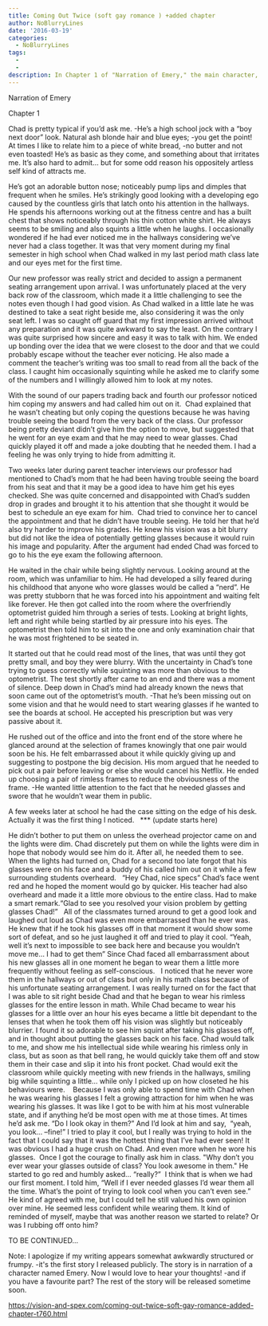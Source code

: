 ```yaml
---
title: Coming Out Twice (soft gay romance ) +added chapter
author: NoBlurryLines
date: '2016-03-19'
categories:
  - NoBlurryLines
tags:
  - 
  - 
description: In Chapter 1 of "Narration of Emery," the main character, Emery, becomes intrigued by the seemingly basic yet attractive Chad. After they are placed together in a math class and bond over their shared struggle to see the board, Chad's need for glasses is exposed, threatening his popular image.
---
```

Narration of Emery

Chapter 1

Chad is pretty typical if you’d ask me. -He’s a high school jock with a “boy next door” look.
Natural ash blonde hair and blue eyes; -you get the point! At times I like to relate him to a piece of white bread, -no butter and not even toasted! He’s as basic as they come, and something about that irritates me. It’s also hard to admit… but for some odd reason his oppositely artless self kind of attracts me.

He’s got an adorable button nose; noticeably pump lips and dimples that frequent when he smiles. He’s strikingly good looking with a developing ego caused by the countless girls that latch onto his attention in the hallways. He spends his afternoons working out at the fitness centre and has a built chest that shows noticeably through his thin cotton white shirt. He always seems to be smiling and also squints a little when he laughs. I occasionally wondered if he had ever noticed me in the hallways considering we’ve never had a class together. It was that very moment during my final semester in high school when Chad walked in my last period math class late and our eyes met for the first time.

Our new professor was really strict and decided to assign a permanent seating arrangement upon arrival. I was unfortunately placed at the very back row of the classroom, which made it a little challenging to see the notes even though I had good vision. As Chad walked in a little late he was destined to take a seat right beside me, also considering it was the only seat left. I was so caught off guard that my first impression arrived without any preparation and it was quite awkward to say the least. On the contrary I was quite surprised how sincere and easy it was to talk with him. We ended up bonding over the idea that we were closest to the door and that we could probably escape without the teacher ever noticing. He also made a comment the teacher’s writing was too small to read from all the back of the class. I caught him occasionally squinting while he asked me to clarify some of the numbers and I willingly allowed him to look at my notes. 

With the sound of our papers trading back and fourth our professor noticed him coping my answers and had called him out on it.  Chad explained that he wasn’t cheating but only coping the questions because he was having trouble seeing the board from the very back of the class. Our professor being pretty deviant didn’t give him the option to move, but suggested that he went for an eye exam and that he may need to wear glasses. Chad quickly played it off and made a joke doubting that he needed them. I had a feeling he was only trying to hide from admitting it. 

Two weeks later during parent teacher interviews our professor had mentioned to Chad’s mom that he had been having trouble seeing the board from his seat and that it may be a good idea to have him get his eyes checked. She was quite concerned and disappointed with Chad’s sudden drop in grades and brought it to his attention that she thought it would be best to schedule an eye exam for him.  Chad tried to convince her to cancel the appointment and that he didn’t have trouble seeing. He told her that he’d also try harder to improve his grades. He knew his vision was a bit blurry but did not like the idea of potentially getting glasses because it would ruin his image and popularity. After the argument had ended Chad was forced to go to his the eye exam the following afternoon. 

He waited in the chair while being slightly nervous. Looking around at the room, which was unfamiliar to him. He had developed a silly feared during his childhood that anyone who wore glasses would be called a “nerd”. He was pretty stubborn that he was forced into his appointment and waiting felt like forever. He then got called into the room where the overfriendly optometrist guided him through a series of tests. Looking at bright lights, left and right while being startled by air pressure into his eyes. The optometrist then told him to sit into the one and only examination chair that he was most frightened to be seated in.

It started out that he could read most of the lines, that was until they got pretty small, and boy they were blurry. With the uncertainty in Chad’s tone trying to guess correctly while squinting was more than obvious to the optometrist. The test shortly after came to an end and there was a moment of silence. Deep down in Chad’s mind had already known the news that soon came out of the optometrist’s mouth. -That he’s been missing out on some vision and that he would need to start wearing glasses if he wanted to see the boards at school. He accepted his prescription but was very passive about it.  

He rushed out of the office and into the front end of the store where he glanced around at the selection of frames knowingly that one pair would soon be his. He felt embarrassed about it while quickly giving up and suggesting to postpone the big decision. His mom argued that he needed to pick out a pair before leaving or else she would cancel his Netflix. He ended up choosing a pair of rimless frames to reduce the obviousness of the frame. -He wanted little attention to the fact that he needed glasses and swore that he wouldn’t wear them in public.

A few weeks later at school he had the case sitting on the edge of his desk. Actually it was the first thing I noticed.
 
*** (update starts here)

He didn’t bother to put them on unless the overhead projector came on and the lights were dim. Chad discretely put them on while the lights were dim in hope that nobody would see him do it. After all, he needed them to see. When the lights had turned on, Chad for a second too late forgot that his glasses were on his face and a buddy of his called him out on it while a few surrounding students overheard.  
“Hey Chad, nice specs” Chad’s face went red and he hoped the moment would go by quicker. His teacher had also overheard and made it a little more obvious to the entire class. Had to make a smart remark.“Glad to see you resolved your vision problem by getting glasses Chad!”
 
All of the classmates turned around to get a good look and laughed out loud as Chad was even more embarrassed than he ever was. He knew that if he took his glasses off in that moment it would show some sort of defeat, and so he just laughed it off and tried to play it cool. “Yeah, well it’s next to impossible to see back here and because you wouldn’t move me… I had to get them” Since Chad faced all embarrassment about his new glasses all in one moment he began to wear them a little more frequently without feeling as self-conscious.
 
I noticed that he never wore them in the hallways or out of class but only in his math class because of his unfortunate seating arrangement.
I was really turned on for the fact that I was able to sit right beside Chad and that he began to wear his rimless glasses for the entire lesson in math. While Chad became to wear his glasses for a little over an hour his eyes became a little bit dependant to the lenses that when he took them off his vision was slightly but noticeably blurrier. I found it so adorable to see him squint after taking his glasses off, and in thought about putting the glasses back on his face. Chad would talk to me, and show me his intellectual side while wearing his rimless only in class, but as soon as that bell rang, he would quickly take them off and stow them in their case and slip it into his front pocket. Chad would exit the classroom while quickly meeting with new friends in the hallways, smiling big while squinting a little… while only I picked up on how closeted he his behaviours were. 
 
Because I was only able to spend time with Chad when he was wearing his glasses I felt a growing attraction for him when he was wearing his glasses. It was like I got to be with him at his most vulnerable state, and if anything he’d be most open with me at those times. At times he’d ask me. “Do I look okay in them?” And I’d look at him and say,  “yeah, you look... –fine!” I tried to play it cool, but I really was trying to hold in the fact that I could say that it was the hottest thing that I’ve had ever seen! It was obvious I had a huge crush on Chad. And even more when he wore his glasses. 
Once I got the courage to finally ask him in class. "Why don’t you ever wear your glasses outside of class? You look awesome in them."
He started to go red and humbly asked… “really?”  I think that is when we had our first moment. I told him, “Well if I ever needed glasses I’d wear them all the time. What’s the point of trying to look cool when you can’t even see.” He kind of agreed with me, but I could tell he still valued his own opinion over mine. He seemed less confident while wearing them. It kind of reminded of myself, maybe that was another reason we started to relate? Or was I rubbing off onto him?


TO BE CONTINUED...

Note: I apologize if my writing appears somewhat awkwardly structured or frumpy. -it's the first story I released publicly. 
The story is in narration of a character named Emery.
Now I would love to hear your thoughts! -and if you have a favourite part? The rest of the story will be released sometime soon.

https://vision-and-spex.com/coming-out-twice-soft-gay-romance-added-chapter-t760.html